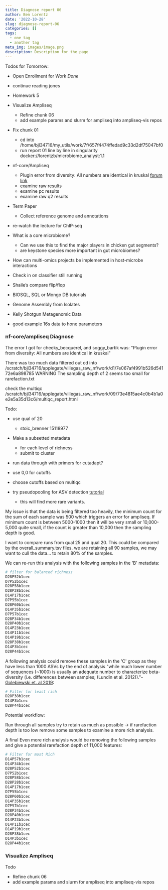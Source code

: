 ```yaml
---
title: Diagnose report 06
author: Ben Lorentz
date: '2022-10-28'
slug: diagnose-report-06
categories: []
tags:
  - one tag
  - another tag
meta_img: images/image.png
description: Description for the page
---
```


Todos for Tomorrow:
- Open Enrollment for Work *Done*
- continue reading jones
- Homework 5
- Visualize Ampliseq
  - Refine chunk 06
  - add example params and slurm for ampliseq into ampliseq-vis repos
- Fix chunk 01
  - cd into /home/bjl34716/my_utils/work/7f/657f4474ffedad9c33d2df75047bf0
  - run report 01 line by line in singularity docker://lorentzb/microbiome_analyst:1.1
- nf-core/Ampliseq
  - Plugin error from diversity: All numbers are identical in kruskal [forum link](https://forum.qiime2.org/t/error-plugin-error-from-diversity-all-numbers-are-identical-in-kruskal/15033)
  - examine raw results
  - examine pc results
  - examine raw q2 results
- Term Paper
  - Collect reference genome and annotations
- re-watch the lecture for ChIP-seq
- What is a core microbiome?
  - Can we use this to find the major players in chicken gut segments?
  - are keystone species more important in gut microbiomes?
- How can multi-omics projects be implemented in host-microbe interactions
- Check in on classifier still running

- Shaile’s compare flip/flop

- BIOSQL, SQL or Mongo DB tutorials
- Genome Assembly from Isolates
- Kelly Shotgun Metagenomic Data
- good example 16s data to hone parameters

### nf-core/ampliseq Diagnose

The error I got for cheeky_becquerel, and soggy_bartik was: "Plugin error from diversity: All numbers are identical in kruskal" 

There was too much data filtered out
cd into /scratch/bjl34716/applegate/villegas_raw_nf/work/d1/7e067af4991b526d54172e6a898785
WARNING The sampling depth of 2 seems too small for rarefaction.txt

check the multiqc /scratch/bjl34716/applegate/villegas_raw_nf/work/09/73e4815ae4c0b4b1a0e2e5a35d13c6/multiqc_report.html

Todo: 
- use qual of 20
  - stoic_brenner 15118977
- Make a subsetted metadata
  - for each level of richness
  - submit to cluster

- run data through with primers for cutadapt?
- use 0,0 for cutoffs
- choose cutoffs based on multiqc
- try pseudopooling for ASV detection [tutorial](https://benjjneb.github.io/dada2/pseudo.html)
  - this will find more rare variants. 
  
My issue is that the data is being filtered too heavily, the minimum count for the sum of each sample was 500 which triggers an error for ampliseq. If minimum count is between 5000-1000 then it will be very small or 10,000-5,000 quite small, if the count is greater than 10,000 then the sampling depth is good. 

I want to compare runs from qual 25 and qual 20. This could be compared by the overall_summary.tsv files.
we are retaining all 90 samples, we may want to cull the data... to retain 80% of the samples. 

We can re-run this analysis with the following samples in the 'B' metadata:

```bash
# filter for balanced richness
D28P52b1cec
D7P52b1cec
D28P58b1cec
D28P28b1cec
D14P17b1cec
D7P55b1cec
D28P60b1cec
D14P35b1cec
D7P57b1cec
D28P34b1cec
D28P40b1cec
D14P23b1cec
D14P11b1cec
D14P19b1cec
D28P38b1cec
D14P3b1cec
D28P44b1cec
```

A following analysis could remove these samples in the 'C' group as they have less than 1000 ASVs by the end of analysis "while much lower number of sequences (~1000) is usually an adequate number to characterize beta-diversity (i.e. differences between samples; (Lundin et al. 2012))."- [Golebiewski et. al 2019](https://sfamjournals.onlinelibrary.wiley.com/doi/10.1111/jam.14380):

```bash
# Filter for least rich
D28P38b1cec
D14P3b1cec
D28P44b1cec
```

Potential workflow:

Run through all samples try to retain as much as possible -> if rarefaction depth is too low remove some samples to examine a more rich analysis. 

A final Even more rich analysis would be removing the following samples and give a potential rarefaction depth of 11,000 features:

```bash
# Filter for most Rich
D14P57b1cec
D14P34b1cec
D28P52b1cec
D7P52b1cec
D28P58b1cec
D28P28b1cec
D14P17b1cec
D7P55b1cec
D28P60b1cec
D14P35b1cec
D7P57b1cec
D28P34b1cec
D28P40b1cec
D14P23b1cec
D14P11b1cec
D14P19b1cec
D28P38b1cec
D14P3b1cec
D28P44b1cec
```

### Visualize Ampliseq

Todo 
  - Refine chunk 06
  - add example params and slurm for ampliseq into ampliseq-vis repos

